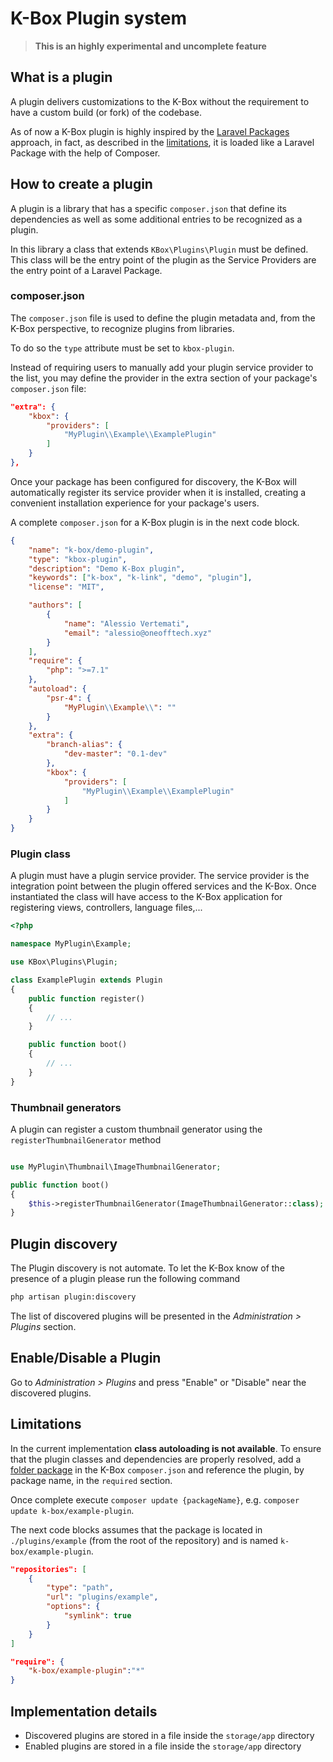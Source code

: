 # K-Box Plugin system

> **This is an highly experimental and uncomplete feature**


## What is a plugin

A plugin delivers customizations to the K-Box without the requirement to have a custom build (or fork) of the codebase.

As of now a K-Box plugin is highly inspired by the [Laravel Packages](https://laravel.com/docs/5.5/packages) approach, 
in fact, as described in the [limitations](#limitations), it is loaded like a Laravel Package with the help of Composer.

## How to create a plugin

A plugin is a library that has a specific `composer.json` that define its dependencies as well 
as some additional entries to be recognized as a plugin.

In this library a class that extends `KBox\Plugins\Plugin` must be defined. This class will be the 
entry point of the plugin as the Service Providers are the entry point of a Laravel Package.

### composer.json

The `composer.json` file is used to define the plugin metadata and, from the K-Box perspective, to 
recognize plugins from libraries.

To do so the `type` attribute must be set to `kbox-plugin`.

Instead of requiring users to manually add your plugin service provider to the list, you may define the 
provider in the extra section of your package's `composer.json` file:

```json
"extra": {
    "kbox": {
        "providers": [
            "MyPlugin\\Example\\ExamplePlugin"
        ]
    }
},
```

Once your package has been configured for discovery, the K-Box will automatically register its service provider when it is installed, creating a convenient installation experience for your package's users.

A complete `composer.json` for a K-Box plugin is in the next code block.

```json
{
    "name": "k-box/demo-plugin",
    "type": "kbox-plugin",
    "description": "Demo K-Box plugin",
    "keywords": ["k-box", "k-link", "demo", "plugin"],
    "license": "MIT",

    "authors": [
        {
            "name": "Alessio Vertemati",
            "email": "alessio@oneofftech.xyz"
        }
    ],
    "require": {
        "php": ">=7.1"
    },
    "autoload": {
        "psr-4": {
            "MyPlugin\\Example\\": ""
        }
    },
    "extra": {
        "branch-alias": {
            "dev-master": "0.1-dev"
        },
        "kbox": {
            "providers": [
                "MyPlugin\\Example\\ExamplePlugin"
            ]
        }
    }
}
```

### Plugin class

A plugin must have a plugin service provider. The service provider is the integration point between the 
plugin offered services and the K-Box. Once instantiated the class will have access to the 
K-Box application for registering views, controllers, language files,...

```php
<?php

namespace MyPlugin\Example;

use KBox\Plugins\Plugin;

class ExamplePlugin extends Plugin
{
    public function register()
    {
        // ...
    }

    public function boot()
    {
        // ...
    }
}
```


### Thumbnail generators

A plugin can register a custom thumbnail generator using the `registerThumbnailGenerator` method

```php

use MyPlugin\Thumbnail\ImageThumbnailGenerator;

public function boot()
{
    $this->registerThumbnailGenerator(ImageThumbnailGenerator::class);
}
```

## Plugin discovery

The Plugin discovery is not automate. To let the K-Box know of the presence of a plugin please run the following command

```bash
php artisan plugin:discovery
```

The list of discovered plugins will be presented in the _Administration > Plugins_ section.

## Enable/Disable a Plugin

Go to  _Administration > Plugins_ and press "Enable" or "Disable" near the discovered plugins.

## Limitations

In the current implementation **class autoloading is not available**. To ensure that the plugin classes
and dependencies are properly resolved, add a [folder package](https://getcomposer.org/doc/05-repositories.md#path)
in the K-Box `composer.json` and reference the plugin, by package name, in the `required` section.

Once complete execute `composer update {packageName}`, e.g. `composer update k-box/example-plugin`.

The next code blocks assumes that the package is located in `./plugins/example` (from the root of the 
repository) and is named `k-box/example-plugin`.

```json
"repositories": [
    {
        "type": "path",
        "url": "plugins/example",
        "options": {
            "symlink": true
        }
    }
]
```

```json
"require": {
    "k-box/example-plugin":"*"
}
```



## Implementation details

- Discovered plugins are stored in a file inside the `storage/app` directory
- Enabled plugins are stored in a file inside the `storage/app` directory

